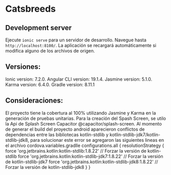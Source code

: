 ﻿# Catsbreeds
 
## Development server
Ejecute `ionic serve` para un servidor de desarrollo. Navegue hasta `http://localhost:8100/`. La aplicación se recargará automáticamente si modifica alguno de los archivos de origen.

## Versiones:
Ionic version: 7.2.0.
Angular CLI version: 19.1.4.
Jasmine version: 5.1.0.
Karma version: 6.4.0.
Gradle version: 8.11.1

## Consideraciones:
El proyecto tiene la cobertura al 100% utilizando Jasmine y Karma en la generación de pruebas unitarias. 
Para la creación del Spash Screen, se utilo la Api de Splash Screen Capacitor @capacitor/splash-screen.
Al momento de generar el build del proyecto android aparecieron conflictos de dependencias entre las bibliotecas kotlin-stdlib y kotlin-stdlib-jdk7/kotlin-stdlib-jdk8, para solucionar este error se agregaron las siguientes lineas en el archivo cordova.variables.gradlle
  configurations.all {
    resolutionStrategy {
      force 'org.jetbrains.kotlin:kotlin-stdlib:1.8.22'  // Forzar la versión de kotlin-stdlib
      force 'org.jetbrains.kotlin:kotlin-stdlib-jdk7:1.8.22'  // Forzar la versión de kotlin-stdlib-jdk7
      force 'org.jetbrains.kotlin:kotlin-stdlib-jdk8:1.8.22'  // Forzar la versión de kotlin-stdlib-jdk8
    }
  }

  
